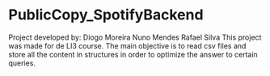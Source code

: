 # PublicCopy_SpotifyBackend
Project developed by:
Diogo Moreira
Nuno Mendes
Rafael Silva
This project was made for de LI3 course.
The main objective is to read csv files and store all the content in structures in order to optimize the answer to certain queries.
